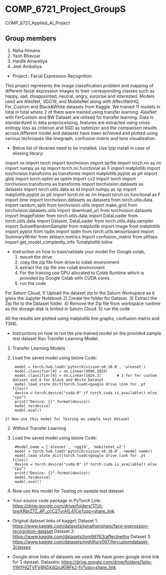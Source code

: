 # COMP_6721_Project_GroupS
COMP_6721_Applied_AI_Project

## Group members

1) Neha Himane
2) Yash Bhavsar
3) Hardik Amareliya
4) Jeet Ambaliya

- Project : Facial Expression Recognition

This project represents the image classification problem and mapping of different facial expression images to their corresponding classes such as happy, sad, disappointed, neutral, angry, surprise and interested. Models used are AlexNet, VGG19, and MobileNet along with AffectNetHQ, Fer_Custom and Black&White datasets from Kaggle. We trained 11 models in total in total where 2 of them were trained using transfer learning. AlexNet with FerCustom and BW Dataset are utilised for transfer learning. Data is standardized in data preprocessing, features are extracted using cross entropy loss as criterion and SGD as optimizer and the comparison results across different model and datasets have been achieved and plotted using various techniques like linegraph, confusion matrix and tsne visualization.


- Below list of libraries need to be installed. Use !pip install <name> in case of missing library:

import os
import torch
import torchvision
import tarfile
import torch.nn as nn
import numpy as np
import torch.nn.functional as F
import matplotlib
import torchvision.transforms as transforms
import matplotlib.pyplot as plt
import glob
import torch.optim as optim
import cv2
import torch
import torchvision.transforms as transforms
import torchvision.datasets as datasets
import torch.utils.data as td
import numpy as np
import matplotlib.pyplot as plt
import torch.nn as nn
import torch.nn.functional as F
import time
import torchvision.datasets as datasets
from torch.utils.data import random_split
from torchvision.utils import make_grid
from torchvision.datasets.utils import download_url
from torchvision.datasets import ImageFolder
from torch.utils.data import DataLoader
from torch.utils.data import Dataset, DataLoader
from torch.utils.data.sampler import SubsetRandomSampler
from matplotlib import image
from matplotlib import pyplot
from tqdm import tqdm
from torch.utils.tensorboard import SummaryWriter
from sklearn.metrics import confusion_matrix
from ptflops import get_model_complexity_info
%matplotlib inline


- Instruction on how to train/validate your model
For Google colab,
    1) mount the drive
    2) copy the zip file from drive to colab environment
    3) extract the zip file into colab environment
    4) For the training use GPU allocated to Colab Runtime which is provided by Google Colab with CUDA cores. 
    5) run the code

For Saturn Cloud,
    1) Upload the dataset zip to the Saturn Workspace as it gives the Jupyter Notebook
    2) Create the folder for Dataset. 
    3) Extract the Zip file to the Dataset folder. 
    4) Remove the Zip file from workspace runtime as the storage disk is limited in Saturn Cloud.
    5) run the code

All the results are plotted using matplotlib line graphs, confusion matrix and TSNE.


- Instructions on how to run the pre-trained model on the provided sample test dataset
Run Transfer Learning Model:

1) Transfer Learning Models
  1) Load the saved model using below Code:
  
          model = torch.hub.load('pytorch/vision:v0.10.0', 'alexnet')
          model.classifier[4] = nn.Linear(4096,1024)
          model.classifier[6] = nn.Linear(1024,3)       # 3 for fer custom dataset and 6 for black and White Dataset
          model.load_state_dict(torch.load(<google drive link for .pt file>))
          device = torch.device("cuda:0" if torch.cuda.is_available() else "cpu")
          print("Device: {}".format(device))
          model.to(device)
          model.eval()
          
    2) Now use this model for Testing on sample test dataset
2) Without Transfer Learning
  1) Load the saved model using below Code:
  
          #model_name = ['alexnet', 'vgg19', 'mobilenet_v2']
          model = torch.hub.load('pytorch/vision:v0.10.0', <model name>)
          model.load_state_dict(torch.load(<google drive link for .pt file>))
          device = torch.device("cuda:0" if torch.cuda.is_available() else "cpu")
          print("Device: {}".format(device))
          model.to(device)
          model.eval()
          
  2) Now use this model for Testing on sample test dataset
  
- Your source code package in PyTorch
Link: https://drive.google.com/drive/folders/17Ut-tswXRbrZ7Z_4P_ccC2TyrAfL41Ce?usp=share_link

- Original dataset links of kaggel:
Dataset 1: https://www.kaggle.com/datasets/jonathanoheix/face-expression-recognition-dataset
Dataset 2: https://www.kaggle.com/datasets/tom99763/affectnethq
Dataset 3: https://www.kaggle.com/datasets/nightfury007/fercustomdataset-3classes 

- Google drive links of datasets we used:
      We have given google drive link for 3 dataset.
Datasets: https://drive.google.com/drive/folders/1eIip-YiNYHQTVFV4N5XdQvJKIRFk2-fv?usp=share_link
